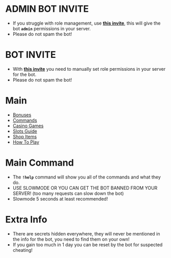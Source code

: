 # ADMIN BOT INVITE

 - If you struggle with role management, use **[this invite](https://discord.com/oauth2/authorize?client_id=1363835222247866460&permissions=8&integration_type=0&scope=bot)**, this will give the bot **`admin`** permissions in your server.
 - Please do not spam the bot!
# BOT INVITE

 - With **[this invite](https://discord.com/oauth2/authorize?client_id=1363835222247866460&permissions=182272&integration_type=0&scope=bot)** you need to manually set role permissions in your server for the bot.
 - Please do not spam the bot!

# Main
 - [Bonuses](https://github.com/ToastedNub/Casino-Bot-Info/blob/main/Bonuses.md)
 - [Commands](https://github.com/ToastedNub/Casino-Bot-Info/blob/main/Commands.md)
 - [Casino Games](https://github.com/ToastedNub/Casino-Bot-Info/blob/main/Games.md)
 - [Slots Guide](https://github.com/ToastedNub/Casino-Bot-Info/blob/main/Slots.md)
 - [Shop Items](https://github.com/ToastedNub/Casino-Bot-Info/blob/main/Shop.md)
 - [How To Play](https://github.com/ToastedNub/Casino-Bot-Info/blob/main/How%20To%20Play.md)

# Main Command

 - The **`!help`** command will show you all of the commands and what they do.
 - USE SLOWMODE OR YOU CAN GET THE BOT BANNED FROM YOUR SERVER! (too many requests can slow down the bot)
 - Slowmode 5 seconds at least recommended!

# Extra Info
 - There are secrets hidden everywhere, they will never be mentioned in the info for the bot, you need to find them on your own!
 - If you gain too much in 1 day you can be reset by the bot for suspected cheating!

